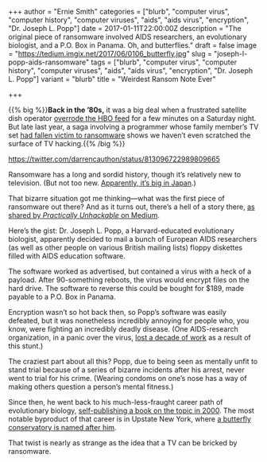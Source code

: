 +++
author = "Ernie Smith"
categories = ["blurb", "computer virus", "computer history", "computer viruses", "aids", "aids virus", "encryption", "Dr. Joseph L. Popp"]
date = 2017-01-11T22:00:00Z
description = "The original piece of ransomware involved AIDS researchers, an evolutionary biologist, and a P.O. Box in Panama. Oh, and butterflies."
draft = false
image = "https://tedium.imgix.net/2017/06/0106_butterfly.jpg"
slug = "joseph-l-popp-aids-ransomware"
tags = ["blurb", "computer virus", "computer history", "computer viruses", "aids", "aids virus", "encryption", "Dr. Joseph L. Popp"]
variant = "blurb"
title = "Weirdest Ransom Note Ever"

+++

{{% big %}}**Back in the ’80s,** it was a big deal when a frustrated satellite dish operator [overrode the HBO feed](http://tedium.co/2015/08/27/early-satellite-dish-history/#captainmidnightthefolkherosatellitefansneeded) for a few minutes on a Saturday night. But late last year, a saga involving a programmer whose family member’s TV set [had fallen victim to ransomware](http://www.slate.com/blogs/future_tense/2016/12/28/ransomware_reported_on_smart_tv.html) shows we haven’t even scratched the surface of TV hacking.{{% /big %}}

https://twitter.com/darrencauthon/status/813096722989809665

Ransomware has a long and sordid history, though it’s relatively new to television. (But not too new. [Apparently, it’s big in Japan](http://www.infosecurity-magazine.com/news/japan-sees-a-spike-in-smart-tvs).)

That bizarre situation got me thinking—what was the first piece of ransomware out there? And as it turns out, there’s a hell of a story there, [as shared by *Practically Unhackable* on Medium](https://medium.com/un-hackable/the-bizarre-pre-internet-history-of-ransomware-bb480a652b4b#.9lt3wvnu8).

Here’s the gist: Dr. Joseph L. Popp, a Harvard-educated evolutionary biologist, apparently decided to mail a bunch of European AIDS researchers (as well as other people on various British mailing lists) floppy diskettes filled with AIDS education software.

The software worked as advertised, but contained a virus with a heck of a payload. After 90-something reboots, the virus would encrypt files on the hard drive. The software to reverse this could be bought for $189, made payable to a P.O. Box in Panama.

Encryption wasn’t so hot back then, so Popp’s software was easily defeated, but it was nonetheless incredibly annoying for people who, you know, were fighting an incredibly deadly disease. (One AIDS-research organization, in a panic over the virus, [lost a decade of work](http://vxheaven.org/lib/aew00.html) as a result of this stunt.)

The craziest part about all this? Popp, due to being seen as mentally unfit to stand trial because of a series of bizarre incidents after his arrest, never went to trial for his crime. (Wearing condoms on one’s nose has a way of making others question a person’s mental fitness.)

Since then, he went back to his much-less-fraught career path of evolutionary biology, [self-publishing a book on the topic in 2000](http://www.villagevoice.com/news/dr-popp-the-first-computer-virus-and-the-purpose-of-human-life-studies-in-crap-gapes-at-popular-evolution-6659397). The most notable byproduct of that career is in Upstate New York, where [a butterfly conservatory is named after him](http://www.poppbutterflyconservatory.com/).

That twist is nearly as strange as the idea that a TV can be bricked by ransomware.
